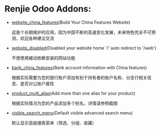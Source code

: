 # Renjie Odoo Addons:

* [website_china_features](https://www.odoo.com/apps/modules/11.0/website_china_features/)(Build Your China Features Website)

    这是个长期维护的应用，因为中国不断的高速变化发展，未来特色完全不可预测，欢迎各种建议交流

* [website_disabled](https://www.odoo.com/apps/modules/11.0/website_disabled/)(Disabled your website home '/' auto redirect to '/web')

    不想使用被动依赖安装的网站功能

* [bank_china_features](https://www.odoo.com/apps/modules/11.0/bank_china_features/)(Bank account information with China features)

    根据实际需要为您的银行账户添加有别于持有者的账户名称、分支行相关信息、是否对公账户属性

* [product_multi_alias](https://www.odoo.com/apps/modules/11.0/product_multi_alias/)(Add more than one alias for your product)

    根据实际情况为您的产品添加多个别名，详情请参照截图

* [visible_search_menu](https://www.odoo.com/apps/modules/11.0/visible_search_menu/)(Default visible advanced search menu)

    默认显示高级搜索菜单（筛选、分组、收藏）
